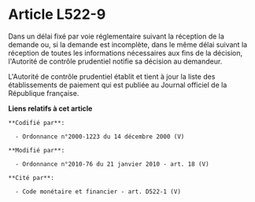 # Article L522-9

Dans un délai fixé par voie réglementaire suivant la réception de la demande ou, si la demande est incomplète, dans le même
délai suivant la réception de toutes les informations nécessaires aux fins de la décision, l'Autorité de contrôle prudentiel
notifie sa décision au demandeur. 

L'Autorité de contrôle prudentiel établit et tient à jour la liste des établissements de paiement qui est publiée au Journal
officiel de la République française.

**Liens relatifs à cet article**

	**Codifié par**:

	  - Ordonnance n°2000-1223 du 14 décembre 2000 (V)

	**Modifié par**:

	  - Ordonnance n°2010-76 du 21 janvier 2010 - art. 18 (V)

	**Cité par**:

	  - Code monétaire et financier - art. D522-1 (V)

